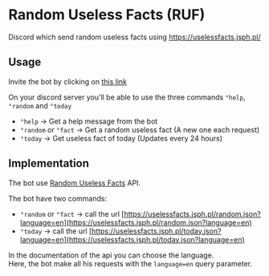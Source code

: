 # Random Useless Facts (RUF)

Discord which send random useless facts using https://uselessfacts.jsph.pl/

## Usage

Invite the bot by clicking on [this link](https://discordapp.com/oauth2/authorize?client_id=692343582727602197&permissions=0&scope=bot "Invire RUF")

On your discord server you'll be able to use the three commands `°help`, `°random` and `°today`

- `°help` → Get a help message from the bot
- `°random` or `°fact` → Get a random useless fact (A new one each request)
- `°today` → Get useless fact of today (Updates every 24 hours)

## Implementation

The bot use [Random Useless Facts](https://uselessfacts.jsph.pl/ "Random Useless Facts API") API.

The bot have two commands:

- `°random` or `°fact` → call the url [https://uselessfacts.jsph.pl/random.json?language=en](https://uselessfacts.jsph.pl/random.json?language=en)
- `°today` → call the url [https://uselessfacts.jsph.pl/today.json?language=en](https://uselessfacts.jsph.pl/today.json?language=en)

In the documentation of the api you can choose the language.  
Here, the bot make all his requests with the `language=en` query parameter.
